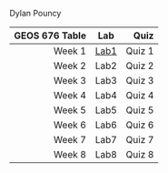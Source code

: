 Dylan Pouncy

| GEOS 676 Table | Lab | Quiz |
|-------:|:----:|-------:|
| Week 1 | [Lab1](https://github.com/dylanpouncy/Pounc_GEOS676/blob/main/Lab/Week01) | Quiz 1 |
| Week 2 | Lab2 | Quiz 2 |
| Week 3 | Lab3 | Quiz 3 |
| Week 4 | Lab4 | Quiz 4 |
| Week 5 | Lab5 | Quiz 5 |
| Week 6 | Lab6 | Quiz 6 |
| Week 7 | Lab7 | Quiz 7 |
| Week 8 | Lab8 | Quiz 8 |
